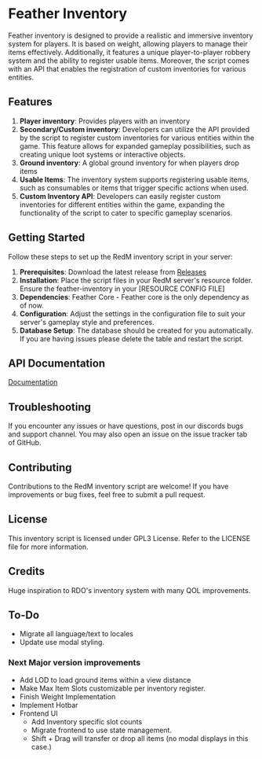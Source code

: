 # Feather Inventory

Feather inventory is designed to provide a realistic and immersive inventory system for players. It is based on weight, allowing players to manage their items effectively. Additionally, it features a unique player-to-player robbery system and the ability to register usable items. Moreover, the script comes with an API that enables the registration of custom inventories for various entities.

## Features

1. **Player inventory**: Provides players with an inventory
2. **Secondary/Custom inventory**: Developers can utilize the API provided by the script to register custom inventories for various entities within the game. This feature allows for expanded gameplay possibilities, such as creating unique loot systems or interactive objects.
3. **Ground inventory**: A global ground inventory for when players drop items
4. **Usable Items**: The inventory system supports registering usable items, such as consumables or items that trigger specific actions when used.
5. **Custom Inventory API**: Developers can easily register custom inventories for different entities within the game, expanding the functionality of the script to cater to specific gameplay scenarios.

## Getting Started

Follow these steps to set up the RedM inventory script in your server:

1. **Prerequisites**: Download the latest release from [Releases](https://github.com/DavFount/feather-inventory/releases)
2. **Installation**: Place the script files in your RedM server's resource folder. Ensure the feather-inventory in your [RESOURCE CONFIG FILE]
3. **Dependencies**: Feather Core - Feather core is the only dependency as of now.
4. **Configuration**: Adjust the settings in the configuration file to suit your server's gameplay style and preferences.
5. **Database Setup**: The database should be created for you automatically. If you are having issues please delete the table and restart the script.


## API Documentation

[Documentation](https://featherframework.net/api/Inventory)

## Troubleshooting

If you encounter any issues or have questions, post in our discords bugs and support channel. You may also open an issue on the issue tracker tab of GitHub.

## Contributing

Contributions to the RedM inventory script are welcome! If you have improvements or bug fixes, feel free to submit a pull request.

## License

This inventory script is licensed under GPL3 License. Refer to the LICENSE file for more information.

## Credits

Huge inspiration to RDO's inventory system with many QOL improvements.

## To-Do
- Migrate all language/text to locales
- Update use modal styling.

### Next Major version improvements
- Add LOD to load ground items within a view distance
- Make Max Item Slots customizable per inventory register.
- Finish Weight Implementation
- Implement Hotbar
- Frontend UI
  -  Add Inventory specific slot counts
    - Migrate frontend to use state management.
    - Shift + Drag will transfer or drop all items (no modal displays in this case.)